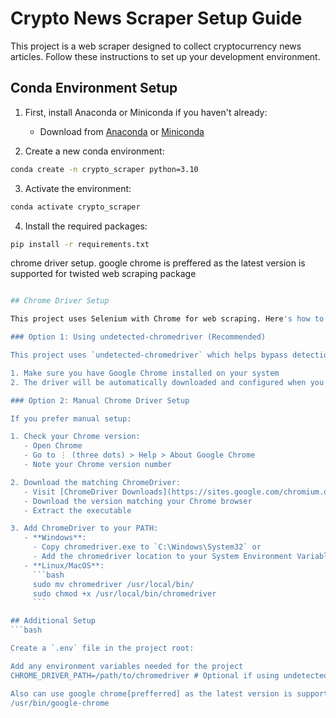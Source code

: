 # Crypto News Scraper Setup Guide

This project is a web scraper designed to collect cryptocurrency news articles. Follow these instructions to set up your development environment.

## Conda Environment Setup

1. First, install Anaconda or Miniconda if you haven't already:
   - Download from [Anaconda](https://www.anaconda.com/download) or [Miniconda](https://docs.conda.io/en/latest/miniconda.html)

2. Create a new conda environment:
```bash
conda create -n crypto_scraper python=3.10
```

3. Activate the environment:
```bash     
conda activate crypto_scraper
```
4. Install the required packages:
```bash
pip install -r requirements.txt
```

chrome driver setup. google chrome is preffered as the latest version is supported for twisted web scraping package


```bash

## Chrome Driver Setup

This project uses Selenium with Chrome for web scraping. Here's how to set it up:

### Option 1: Using undetected-chromedriver (Recommended)

This project uses `undetected-chromedriver` which helps bypass detection mechanisms. The package is already included in requirements.txt.

1. Make sure you have Google Chrome installed on your system
2. The driver will be automatically downloaded and configured when you run the scraper

### Option 2: Manual Chrome Driver Setup

If you prefer manual setup:

1. Check your Chrome version:
   - Open Chrome
   - Go to ⋮ (three dots) > Help > About Google Chrome
   - Note your Chrome version number

2. Download the matching ChromeDriver:
   - Visit [ChromeDriver Downloads](https://sites.google.com/chromium.org/driver/)
   - Download the version matching your Chrome browser
   - Extract the executable

3. Add ChromeDriver to your PATH:
   - **Windows**: 
     - Copy chromedriver.exe to `C:\Windows\System32` or
     - Add the chromedriver location to your System Environment Variables
   - **Linux/MacOS**:
     ```bash
     sudo mv chromedriver /usr/local/bin/
     sudo chmod +x /usr/local/bin/chromedriver
     ```

## Additional Setup 
```bash

Create a `.env` file in the project root:

Add any environment variables needed for the project
CHROME_DRIVER_PATH=/path/to/chromedriver # Optional if using undetected-chromedriver

Also can use google chrome[prefferred] as the latest version is supported 
/usr/bin/google-chrome
```